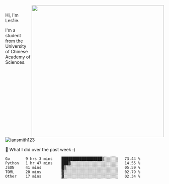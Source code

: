 <img align="right" src="https://github-readme-stats.vercel.app/api?username=iansmith123&show_icons=true&hide_border=true" width="420">

### 
Hi, I'm Les1ie. 

I'm a student from the University of Chinese Academy of Sciences.

<img src="https://komarev.com/ghpvc/?username=iansmith123" alt="iansmith123" />




🔭 What I did over the past week :)
<!--START_SECTION:waka-->
```text
Go       9 hrs 3 mins    ██████████████████▒░░░░░░   73.44 % 
Python   1 hr 47 mins    ███▓░░░░░░░░░░░░░░░░░░░░░   14.55 % 
JSON     41 mins         █▒░░░░░░░░░░░░░░░░░░░░░░░   05.59 % 
TOML     20 mins         ▓░░░░░░░░░░░░░░░░░░░░░░░░   02.79 % 
Other    17 mins         ▓░░░░░░░░░░░░░░░░░░░░░░░░   02.34 % 
```
<!--END_SECTION:waka-->


<!--
**IanSmith123/IanSmith123** is a ✨ _special_ ✨ repository because its `README.md` (this file) appears on your GitHub profile.
<img src="https://github.githubassets.com/images/spinners/octocat-spinner-64.gif">

Here are some ideas to get you started:

- 🔭 I’m currently working on ...
- 🌱 I’m currently learning ...
- 👯 I’m looking to collaborate on ...
- 🤔 I’m looking for help with ...
- 💬 Ask me about ...
- 📫 How to reach me: ...
- 😄 Pronouns: ...
- ⚡ Fun fact: ...
-->
